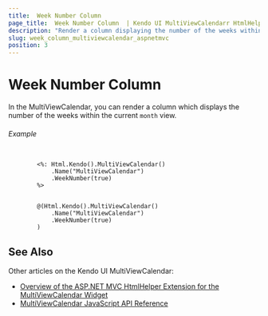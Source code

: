 ```yaml
---
title:  Week Number Column 
page_title:  Week Number Column  | Kendo UI MultiViewCalendarr HtmlHelper
description: "Render a column displaying the number of the weeks within the current month view when working with the Kendo UI MultiViewCalendar."
slug: week_column_multiviewcalendar_aspnetmvc
position: 3
---
```


# Week Number Column

In the MultiViewCalendar, you can render a column which displays the number of the weeks within the current `month` view.

###### Example

```tab-ASPX

        <%: Html.Kendo().MultiViewCalendar()
            .Name("MultiViewCalendar")
            .WeekNumber(true)
        %>
```
```tab-Razor

        @(Html.Kendo().MultiViewCalendar()
            .Name("MultiViewCalendar")
            .WeekNumber(true)
        )
```

## See Also

Other articles on the Kendo UI MultiViewCalendar:

* [Overview of the ASP.NET MVC HtmlHelper Extension for the MultiViewCalendar Widget](/aspnet-mvc/helpers/multiviewcalendar/overview)
* [MultiViewCalendar JavaScript API Reference](/api/javascript/ui/multiviewcalendar)